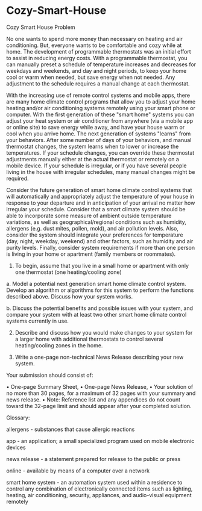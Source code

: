 # Cozy-Smart-House
Cozy Smart House
Problem	 
 	
No one wants to spend more money than necessary on heating and air conditioning. But, everyone wants to be comfortable and cozy while at home. The development of programmable thermostats was an initial effort to assist in reducing energy costs. With a programmable thermostat, you can manually preset a schedule of temperature increases and decreases for weekdays and weekends, and day and night periods, to keep your home cool or warm when needed, but save energy when not needed. Any adjustment to the schedule requires a manual change at each thermostat. 

With the increasing use of remote control systems and mobile apps, there are many home climate control programs that allow you to adjust your home heating and/or air conditioning systems remotely using your smart phone or computer. With the first generation of these "smart home" systems you can adjust your heat system or air conditioner from anywhere (via a mobile app or online site) to save energy while away, and have your house warm or cool when you arrive home. The next generation of systems "learns" from your behaviors. After some number of days of your behaviors, and manual thermostat changes, the system learns when to lower or increase the temperatures. If your schedule changes, you can override these thermostat adjustments manually either at the actual thermostat or remotely on a mobile device. If your schedule is irregular, or if you have several people living in the house with irregular schedules, many manual changes might be required. 

Consider the future generation of smart home climate control systems that will automatically and appropriately adjust the temperature of your house in response to your departure and in anticipation of your arrival no matter how irregular your schedule. Consider that a smart climate system should be able to incorporate some measure of ambient outside temperature variations, as well as geographical/regional conditions such as humidity, allergens (e.g. dust mites, pollen, mold), and air pollution levels. Also, consider the system should integrate your preferences for temperature (day, night, weekday, weekend) and other factors, such as humidity and air purity levels. Finally, consider system requirements if more than one person is living in your home or apartment (family members or roommates). 

1. To begin, assume that you live in a small home or apartment with only one thermostat (one heating/cooling zone)

a. Model a potential next generation smart home climate control system. Develop an algorithm or algorithms for this system to perform the functions described above. Discuss how your system works.

b. Discuss the potential benefits and possible issues with your system, and compare your system with at least two other smart home climate control systems currently in use.

2. Describe and discuss how you would make changes to your system for a larger home with additional thermostats to control several heating/cooling zones in the home. 

3. Write a one-page non-technical News Release describing your new system. 

Your submission should consist of:

• One-page Summary Sheet,
• One-page News Release,
• Your solution of no more than 30 pages, for a maximum of 32 pages with your summary and news release.
• Note: Reference list and any appendices do not count toward the 32-page limit and should appear after your completed solution.

Glossary:

allergens - substances that cause allergic reactions

app - an application; a small specialized program used on mobile electronic devices

news release - a statement prepared for release to the public or press

online - available by means of a computer over a network

smart home system - an automation system used within a residence to control any combination of electronically connected items such as lighting, heating, air conditioning, security, appliances, and audio-visual equipment remotely
